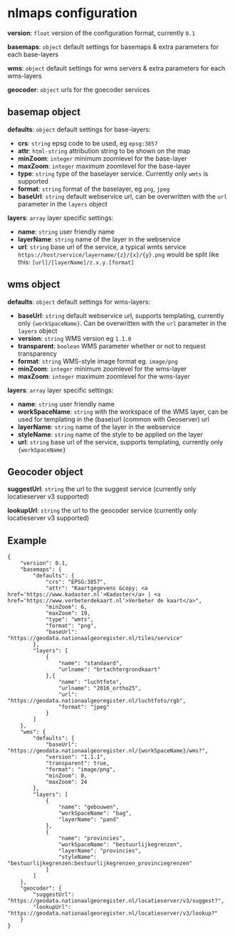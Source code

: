 # nlmaps configuration

**version**:  `float` version of the configuration format, currently `0.1`

**basemaps**: `object` default settings for basemaps & extra parameters for each base-layers

**wms**: `object` default settings for wms servers & extra parameters for each wms-layers

**geocoder**: `object` urls for the goecoder services

## basemap object
**defaults**: `object` default settings for base-layers:
* **crs**: `string` epsg code to be used, eg `epsg:3857`
* **attr**: `html-string` attribution string to be shown on the map
* **minZoom**: `integer` minimum zoomlevel for the base-layer
* **maxZoom**: `integer` maximum zoomlevel for the base-layer
* **type**: `string` type of the baselayer service. Currently only `wmts` is supported
* **format**: `string` format of the baselayer, eg `png`, `jpeg`
* **baseUrl**: `string` default webservice url, can be overwritten with the `url` parameter in the `layers` object

**layers**: `array` layer specific settings:
* **name**: `string` user friendly name
* **layerName**: `string` name of the layer in the webservice
* **url**: `string` base url of the service, a typical wmts service `https://host/service/layername/{z}/{x}/{y}.png` would be split like this: `[url]/[layerName]/z.x.y.[format]`

## wms object
**defaults**: `object` default settings for wms-layers:
* **baseUrl**: `string` default webservice url, supports templating, currently only `{workSpaceName}`. Can be overwritten with the `url` parameter in the `layers` object 
* **version**: `string` WMS version eg `1.1.0`
* **transparent**: `boolean` WMS parameter whether or not to request transparency
* **format**: `string` WMS-style image format eg. `image/png`
* **minZoom**: `integer` minimum zoomlevel for the wms-layer
* **maxZoom**: `integer` maximum zoomlevel for the wms-layer

**layers**: `array` layer specific settings:
* **name**: `string` user friendly name
* **workSpaceName**: `string` with the workspace of the WMS layer, can be used for templating in the (base)url (common with Geoserver)
url
* **layerName**: `string` name of the layer in the webservice
* **styleName**: `string` name of the style to be applied on the layer
* **url**: `string` base url of the service, supports templating, currently only `{workSpaceName}`

## Geocoder object
**suggestUrl**: `string` the url to the suggest service (currently only locatieserver v3 supported)

**lookupUrl**: `string` the url to the geocoder service (currently only locatieserver v3 supported)

## Example
```
{
    "version": 0.1,    
    "basemaps": {
        "defaults": {
            "crs": "EPSG:3857",
            "attr": "Kaartgegevens &copy; <a href='https://www.kadaster.nl'>Kadaster</a> | <a href='https://www.verbeterdekaart.nl'>Verbeter de kaart</a>",
            "minZoom": 6,
            "maxZoom": 19,
            "type": "wmts",
            "format": "png",
            "baseUrl": "https://geodata.nationaalgeoregister.nl/tiles/service"
        },
        "layers": [
            {
                "name": "standaard",
                "urlname": "brtachtergrondkaart"                
            },{
                "name": "luchtfoto",
                "urlname": "2016_ortho25",
                "url": "https://geodata.nationaalgeoregister.nl/luchtfoto/rgb",
                "format": "jpeg"
            }
        ]
    },
    "wms": {
        "defaults": {
            "baseUrl": "https://geodata.nationaalgeoregister.nl/{workSpaceName}/wms?",            
            "version": "1.1.1",
            "transparent": true,
            "format": "image/png",
            "minZoom": 0,
            "maxZoom": 24
        },
        "layers": [
            {
                "name": "gebouwen",
                "workSpaceName": "bag",
                "layerName": "pand"
            },
            {
                "name": "provincies",
                "workSpaceName": "bestuurlijkegrenzen",
                "layerName": "provincies",
                "styleName": "bestuurlijkegrenzen:bestuurlijkegrenzen_provinciegrenzen"
            }
        ]
    },
    "geocoder": {
        "suggestUrl": "https://geodata.nationaalgeoregister.nl/locatieserver/v3/suggest?",
        "lookupUrl": "https://geodata.nationaalgeoregister.nl/locatieserver/v3/lookup?"
    }
}
```